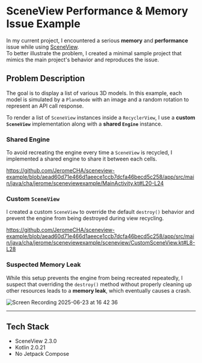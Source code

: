 # SceneView Performance & Memory Issue Example

In my current project, I encountered a serious **memory** and **performance** issue while using [SceneView](https://github.com/SceneView/sceneview-android).  
To better illustrate the problem, I created a minimal sample project that mimics the main project's behavior and reproduces the issue.

## Problem Description

The goal is to display a list of various 3D models. In this example, each model is simulated by a `PlaneNode` with an image and a random rotation to represent an API call response.

To render a list of `SceneView` instances inside a `RecyclerView`, I use a **custom `SceneView`** implementation along with a **shared `Engine`** instance.

### Shared Engine

To avoid recreating the engine every time a `SceneView` is recycled, I implemented a shared engine to share it between each cells.

https://github.com/JeromeCHA/sceneview-example/blob/aead60d71e466d1aeece1ccb7dcfa46becd5c258/app/src/main/java/cha/jerome/sceneviewexample/MainActivity.kt#L20-L24

### Custom `SceneView`

I created a custom `SceneView` to override the default `destroy()` behavior and prevent the engine from being destroyed during view recycling.

https://github.com/JeromeCHA/sceneview-example/blob/aead60d71e466d1aeece1ccb7dcfa46becd5c258/app/src/main/java/cha/jerome/sceneviewexample/sceneview/CustomSceneView.kt#L8-L28

### Suspected Memory Leak

While this setup prevents the engine from being recreated repeatedly, I suspect that overriding the `destroy()` method without properly cleaning up other resources leads to a **memory leak**, which eventually causes a crash.

![Screen Recording 2025-06-23 at 16 42 36](https://github.com/user-attachments/assets/9a6108e3-7f62-4898-b9b1-8398c0ca56b3)

---

## Tech Stack

- SceneView 2.3.0
- Kotlin 2.0.21
- No Jetpack Compose
